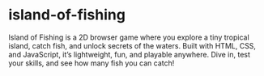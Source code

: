 # island-of-fishing
Island of Fishing is a 2D browser game where you explore a tiny tropical island, catch fish, and unlock secrets of the waters. Built with HTML, CSS, and JavaScript, it’s lightweight, fun, and playable anywhere. Dive in, test your skills, and see how many fish you can catch!

